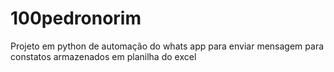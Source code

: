 # 100pedronorim
Projeto em python de automação do whats app para enviar mensagem para constatos armazenados em planilha do excel
